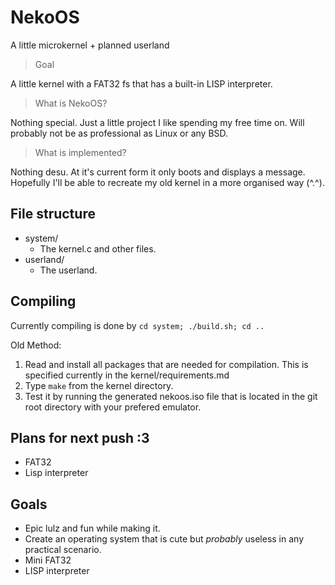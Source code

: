 # NekoOS
A little microkernel + planned userland

> Goal

A little kernel with a FAT32 fs that has a built-in LISP interpreter.

> What is NekoOS?

Nothing special. Just a little project I like spending my free time on. Will probably not be as professional as Linux or any BSD.

> What is implemented?

Nothing desu. At it's current form it only boots and displays a message. Hopefully I'll be able to recreate my old kernel in a more organised way (^.^).

## File structure

- system/
	- The kernel.c and other files.
- userland/
	- The userland.
	
## Compiling
Currently compiling is done by
`cd system; ./build.sh; cd ..`

Old Method:
1. Read and install all packages that are needed for compilation. This is specified currently in the kernel/requirements.md
2. Type `make` from the kernel directory.
3. Test it by running the generated nekoos.iso file that is located in the git root directory with your prefered emulator.

## Plans for next push :3
* FAT32
* Lisp interpreter

## Goals
* Epic lulz and fun while making it.
* Create an operating system that is cute but *probably* useless in any practical scenario.
* Mini FAT32
* LISP interpreter
